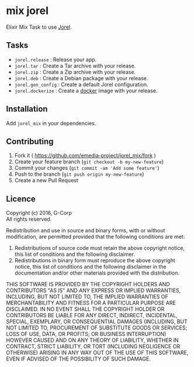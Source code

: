 # mix jorel

Elixir Mix Task to use [Jorel](https://github.com/emedia-project/jorel).

## Tasks

* `jorel.release` : Release your app.
* `jorel.tar` : Create a Tar archive with your release.
* `jorel.zip` : Create a Zip archive with your release.
* `jorel.deb` : Create a Debian package with your release.
* `jorel.gen_config` : Create a default Jorel configuration.
* `jorel.dockerize` : Create a [docker](https://www.docker.com/) image with your release.

## Installation

Add `jorel_mix` in your dependencies.

## Contributing

1. Fork it ( https://github.com/emedia-project/jorel_mix/fork )
1. Create your feature branch (`git checkout -b my-new-feature`)
1. Commit your changes (`git commit -am 'Add some feature'`)
1. Push to the branch (`git push origin my-new-feature`)
1. Create a new Pull Request

## Licence

Copyright (c) 2016, G-Corp<br />
All rights reserved.

Redistribution and use in source and binary forms, with or without modification, are permitted provided that the following conditions are met:

1. Redistributions of source code must retain the above copyright notice, this list of conditions and the following disclaimer.
1. Redistributions in binary form must reproduce the above copyright notice, this list of conditions and the following disclaimer in the documentation and/or other materials provided with the distribution.

THIS SOFTWARE IS PROVIDED BY THE COPYRIGHT HOLDERS AND CONTRIBUTORS "AS IS" AND ANY EXPRESS OR IMPLIED WARRANTIES, INCLUDING, BUT NOT LIMITED TO, THE IMPLIED WARRANTIES OF MERCHANTABILITY AND FITNESS FOR A PARTICULAR PURPOSE ARE DISCLAIMED. IN NO EVENT SHALL THE COPYRIGHT HOLDER OR CONTRIBUTORS BE LIABLE FOR ANY DIRECT, INDIRECT, INCIDENTAL, SPECIAL, EXEMPLARY, OR CONSEQUENTIAL DAMAGES (INCLUDING, BUT NOT LIMITED TO, PROCUREMENT OF SUBSTITUTE GOODS OR SERVICES; LOSS OF USE, DATA, OR PROFITS; OR BUSINESS INTERRUPTION) HOWEVER CAUSED AND ON ANY THEORY OF LIABILITY, WHETHER IN CONTRACT, STRICT LIABILITY, OR TORT (INCLUDING NEGLIGENCE OR OTHERWISE) ARISING IN ANY WAY OUT OF THE USE OF THIS SOFTWARE, EVEN IF ADVISED OF THE POSSIBILITY OF SUCH DAMAGE.

